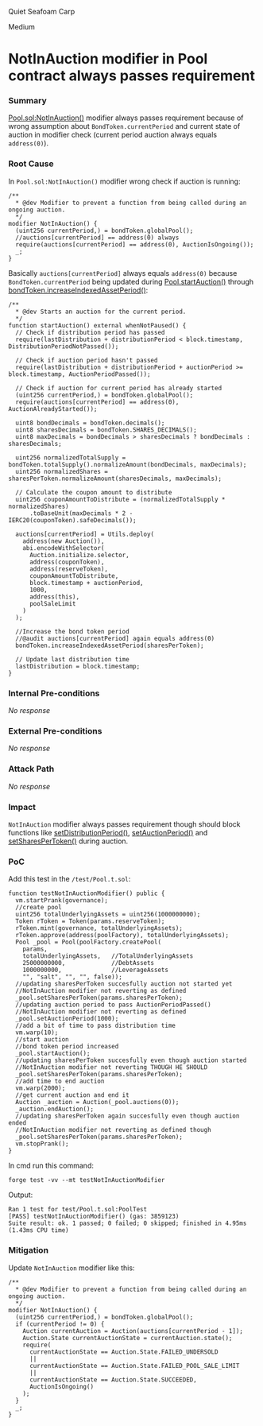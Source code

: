 Quiet Seafoam Carp

Medium

# NotInAuction modifier in Pool contract always passes requirement

### Summary

[Pool.sol:NotInAuction()](https://github.com/sherlock-audit/2024-12-plaza-finance/blob/main/plaza-evm/src/Pool.sol#L750) modifier always passes requirement because of wrong assumption about `BondToken.currentPeriod` and current state of auction in modifier check (current period auction always equals `address(0)`).

### Root Cause

In `Pool.sol:NotInAuction()` modifier wrong check if auction is running:
```Solidity
/**
  * @dev Modifier to prevent a function from being called during an ongoing auction.
  */
modifier NotInAuction() {
  (uint256 currentPeriod,) = bondToken.globalPool();
  //auctions[currentPeriod] == address(0) always
  require(auctions[currentPeriod] == address(0), AuctionIsOngoing());
  _;
}
```
Basically `auctions[currentPeriod]` always equals `address(0)` because `BondToken.currentPeriod` being updated during [Pool.startAuction()](https://github.com/sherlock-audit/2024-12-plaza-finance/blob/main/plaza-evm/src/Pool.sol#L530) through [bondToken.increaseIndexedAssetPeriod()](https://github.com/sherlock-audit/2024-12-plaza-finance/blob/main/plaza-evm/src/BondToken.sol#L217):
```Solidity
/**
  * @dev Starts an auction for the current period.
  */
function startAuction() external whenNotPaused() {
  // Check if distribution period has passed
  require(lastDistribution + distributionPeriod < block.timestamp, DistributionPeriodNotPassed());

  // Check if auction period hasn't passed
  require(lastDistribution + distributionPeriod + auctionPeriod >= block.timestamp, AuctionPeriodPassed());

  // Check if auction for current period has already started
  (uint256 currentPeriod,) = bondToken.globalPool();
  require(auctions[currentPeriod] == address(0), AuctionAlreadyStarted());

  uint8 bondDecimals = bondToken.decimals();
  uint8 sharesDecimals = bondToken.SHARES_DECIMALS();
  uint8 maxDecimals = bondDecimals > sharesDecimals ? bondDecimals : sharesDecimals;

  uint256 normalizedTotalSupply = bondToken.totalSupply().normalizeAmount(bondDecimals, maxDecimals);
  uint256 normalizedShares = sharesPerToken.normalizeAmount(sharesDecimals, maxDecimals);

  // Calculate the coupon amount to distribute
  uint256 couponAmountToDistribute = (normalizedTotalSupply * normalizedShares)
      .toBaseUnit(maxDecimals * 2 - IERC20(couponToken).safeDecimals());

  auctions[currentPeriod] = Utils.deploy(
    address(new Auction()),
    abi.encodeWithSelector(
      Auction.initialize.selector,
      address(couponToken),
      address(reserveToken),
      couponAmountToDistribute,
      block.timestamp + auctionPeriod,
      1000,
      address(this),
      poolSaleLimit
    )
  );

  //Increase the bond token period
  //@audit auctions[currentPeriod] again equals address(0)
  bondToken.increaseIndexedAssetPeriod(sharesPerToken);

  // Update last distribution time
  lastDistribution = block.timestamp;
}
```


### Internal Pre-conditions

_No response_

### External Pre-conditions

_No response_

### Attack Path

_No response_

### Impact

`NotInAuction` modifier always passes requirement though should block functions like [setDistributionPeriod()](https://github.com/sherlock-audit/2024-12-plaza-finance/blob/main/plaza-evm/src/Pool.sol#L642), [setAuctionPeriod()](https://github.com/sherlock-audit/2024-12-plaza-finance/blob/main/plaza-evm/src/Pool.sol#L653) and [setSharesPerToken()](https://github.com/sherlock-audit/2024-12-plaza-finance/blob/main/plaza-evm/src/Pool.sol#L664) during auction.

### PoC

Add this test in the `/test/Pool.t.sol`:
```Solidity
function testNotInAuctionModifier() public {
  vm.startPrank(governance);
  //create pool
  uint256 totalUnderlyingAssets = uint256(1000000000);
  Token rToken = Token(params.reserveToken);
  rToken.mint(governance, totalUnderlyingAssets);
  rToken.approve(address(poolFactory), totalUnderlyingAssets);
  Pool _pool = Pool(poolFactory.createPool(
    params, 
    totalUnderlyingAssets,   //TotalUnderlyingAssets
    25000000000,             //DebtAssets
    1000000000,              //LeverageAssets
    "", "salt", "", "", false));
  //updating sharesPerToken succesfully auction not started yet
  //NotInAuction modifier not reverting as defined
  _pool.setSharesPerToken(params.sharesPerToken);
  //updating auction period to pass AuctionPeriodPassed()
  //NotInAuction modifier not reverting as defined
  _pool.setAuctionPeriod(1000);
  //add a bit of time to pass distribution time
  vm.warp(10);
  //start auction
  //bond token period increased
  _pool.startAuction();
  //updating sharesPerToken succesfully even though auction started
  //NotInAuction modifier not reverting THOUGH HE SHOULD
  _pool.setSharesPerToken(params.sharesPerToken);
  //add time to end auction
  vm.warp(2000);
  //get current auction and end it
  Auction _auction = Auction(_pool.auctions(0));
  _auction.endAuction();
  //updating sharesPerToken again succesfully even though auction ended
  //NotInAuction modifier not reverting as defined though
  _pool.setSharesPerToken(params.sharesPerToken);
  vm.stopPrank();
}
```
In cmd run this command:
```Shell
forge test -vv --mt testNotInAuctionModifier
```
Output:
```Shell
Ran 1 test for test/Pool.t.sol:PoolTest
[PASS] testNotInAuctionModifier() (gas: 3859123)
Suite result: ok. 1 passed; 0 failed; 0 skipped; finished in 4.95ms (1.43ms CPU time)
```

### Mitigation

Update `NotInAuction` modifier like this:
```Solidity
/**
  * @dev Modifier to prevent a function from being called during an ongoing auction.
  */
modifier NotInAuction() {
  (uint256 currentPeriod,) = bondToken.globalPool();
  if (currentPeriod != 0) {
    Auction currentAuction = Auction(auctions[currentPeriod - 1]);
    Auction.State currentAuctionState = currentAuction.state();
    require(
      currentAuctionState == Auction.State.FAILED_UNDERSOLD
      ||
      currentAuctionState == Auction.State.FAILED_POOL_SALE_LIMIT
      ||
      currentAuctionState == Auction.State.SUCCEEDED,
      AuctionIsOngoing()
    );
  }
  _;
}
```